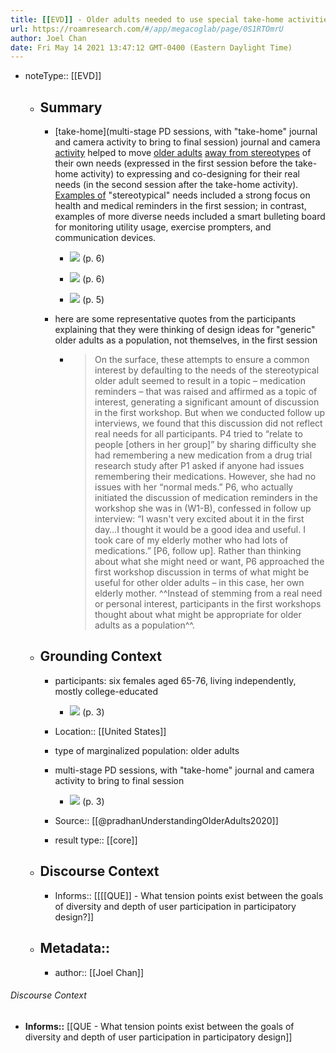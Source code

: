 ```yaml
---
title: [[EVD]] - Older adults needed to use special take-home activities to escape self-stereotyping - @pradhanUnderstandingOlderAdults2020
url: https://roamresearch.com/#/app/megacoglab/page/0S1RTOmrU
author: Joel Chan
date: Fri May 14 2021 13:47:12 GMT-0400 (Eastern Daylight Time)
---
```


- noteType:: [[EVD]]

    - ## **Summary**

        - [take-home](multi-stage PD sessions, with "take-home" journal and camera activity to bring to final session) journal and camera [activity](((qJ9dT-GxC))) helped to move [older adults](((xDXm4o9PP))) [away from stereotypes](((EDc9EWvey))) of their own needs (expressed in the first session before the take-home activity) to expressing and co-designing for their real needs (in the second session after the take-home activity). [Examples of](((aWH59NkS9))) "stereotypical" needs included a strong focus on health and medical reminders in the first session; in contrast, examples of more diverse needs included a smart bulleting board for monitoring utility usage, exercise prompters, and communication devices.

            - ![](https://firebasestorage.googleapis.com/v0/b/firescript-577a2.appspot.com/o/imgs%2Fapp%2Fmegacoglab%2FVmNLUoRBju.png?alt=media&token=65a408c8-76a1-4429-a5da-f4494565102b) (p. 6)

            - ![](https://firebasestorage.googleapis.com/v0/b/firescript-577a2.appspot.com/o/imgs%2Fapp%2Fmegacoglab%2FkPCULlGDWc.png?alt=media&token=8a81b5bf-c2b5-4f33-b408-a5f7c9a93776) (p. 6)

            - ![](https://firebasestorage.googleapis.com/v0/b/firescript-577a2.appspot.com/o/imgs%2Fapp%2Fmegacoglab%2FOP5_9YXzXw.png?alt=media&token=2ab8df55-07da-4cff-8ad1-46b2f61a78d7) (p. 5)

        - here are some representative quotes from the participants explaining that they were thinking of design ideas for "generic" older adults as a population, not themselves, in the first session

            - >  On the surface, these attempts to ensure a common interest by defaulting to the needs of the stereotypical older adult seemed to result in a topic – medication reminders – that was raised and affirmed as a topic of interest, generating a significant amount of discussion in the first workshop. But when we conducted follow up interviews, we found that this discussion did not reflect real needs for all participants. P4 tried to “relate to people [others in her group]” by sharing difficulty she had remembering a new medication from a drug trial research study after P1 asked if anyone had issues remembering their medications. However, she had no issues with her “normal meds.” P6, who actually initiated the discussion of medication reminders in the workshop she was in (W1-B), confessed in follow up interview: “I wasn't very excited about it in the first day…I thought it would be a good idea and useful. I took care of my elderly mother who had lots of medications.” [P6, follow up]. Rather than thinking about what she might need or want, P6 approached the first workshop discussion in terms of what might be useful for other older adults – in this case, her own elderly mother. ^^Instead of stemming from a real need or personal interest, participants in the first workshops thought about what might be appropriate for older adults as a population^^.

    - ## **Grounding Context**

        - participants: six females aged 65-76, living independently, mostly college-educated

            - ![](https://firebasestorage.googleapis.com/v0/b/firescript-577a2.appspot.com/o/imgs%2Fapp%2Fmegacoglab%2F3FfozLCBrO.png?alt=media&token=577c43fc-9d63-4ec9-b384-1c29e374b990) (p. 3)

        - Location:: [[United States]]

        - type of marginalized population: older adults

        - multi-stage PD sessions, with "take-home" journal and camera activity to bring to final session

            - ![](https://firebasestorage.googleapis.com/v0/b/firescript-577a2.appspot.com/o/imgs%2Fapp%2Fmegacoglab%2FZovNIv_qjf.png?alt=media&token=57a33463-877f-4df4-9864-544dce040ac5) (p. 3)

        - Source:: [[@pradhanUnderstandingOlderAdults2020]]

        - result type:: [[core]]

    - ## **Discourse Context**

        - Informs:: [[[[QUE]] - What tension points exist between the goals of diversity and depth of user participation in participatory design?]]

    - ## Metadata::

        - author:: [[Joel Chan]]

###### Discourse Context

- **Informs::** [[QUE - What tension points exist between the goals of diversity and depth of user participation in participatory design]]
